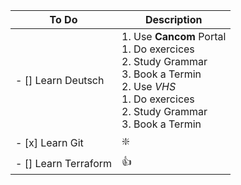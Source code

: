 To Do | Description
-|-
- [] Learn Deutsch | 1. Use **Cancom** Portal <br />   1. Do exercices <br />   2. Study Grammar<br />   3. Book a Termin<br />   2. Use _VHS_<br />       1. Do exercices<br />       2. Study Grammar<br />       3. Book a Termin
- [x] Learn Git | :sparkle:
- [] Learn Terraform | :thumbsup: